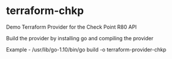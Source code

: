 # terraform-chkp
Demo Terraform Provider for the Check Point R80 API

Build the provider by installing go and compiling the provider

Example - /usr/lib/go-1.10/bin/go build -o terraform-provider-chkp
